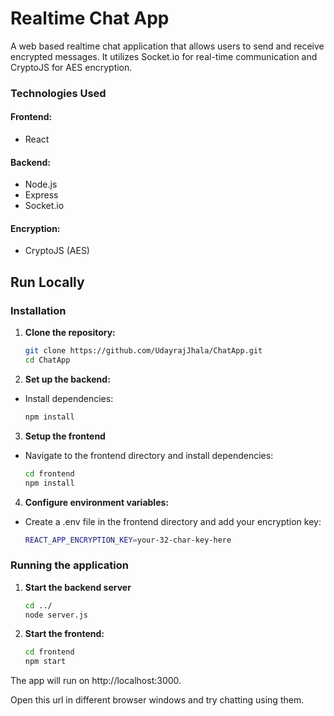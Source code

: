 # Realtime Chat App

A web based realtime chat application that allows users to send and receive encrypted messages. It utilizes Socket.io for real-time communication and CryptoJS for AES encryption.

### Technologies Used
#### Frontend:

- React

#### Backend:

- Node.js
- Express
- Socket.io

#### Encryption:
- CryptoJS (AES)

## Run Locally

### Installation

1. **Clone the repository:**

   ```bash
   git clone https://github.com/UdayrajJhala/ChatApp.git
   cd ChatApp

2. **Set up the backend:**

- Install dependencies:

  ```bash
  npm install

3. **Setup the frontend**

- Navigate to the frontend directory and install dependencies:

  ```bash
  cd frontend
  npm install

4. **Configure environment variables:**
- Create a .env file in the frontend directory and add your encryption key:
  
   ```bash
   REACT_APP_ENCRYPTION_KEY=your-32-char-key-here

### Running the application

1. **Start the backend server**
    ```bash
    cd ../
    node server.js

2. **Start the frontend:**
   ```bash
   cd frontend
   npm start
   
The app will run on http://localhost:3000.

Open this url in different browser windows and try chatting using them.


